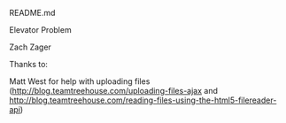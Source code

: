 README.md

Elevator Problem

Zach Zager

Thanks to:

Matt West for help with uploading files (http://blog.teamtreehouse.com/uploading-files-ajax and http://blog.teamtreehouse.com/reading-files-using-the-html5-filereader-api)